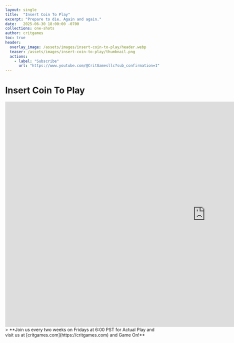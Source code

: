 ```yaml
---
layout: single
title:  "Insert Coin To Play"
excerpt: "Prepare to die. Again and again."
date:   2025-06-30 18:00:00 -0700
collections: one-shots
author: critgames
toc: true
header:
  overlay_image: /assets/images/insert-coin-to-play/header.webp
  teaser: /assets/images/insert-coin-to-play/thumbnail.png
  actions:
    - label: "Subscribe"
      url: "https://www.youtube.com/@CritGamesllc?sub_confirmation=1"
---
```


# Insert Coin To Play
<iframe width="1280" height="720" src="https://www.youtube.com/embed/mziMK0t7zBQ?si=UleogY57UakfSyc2" title="YouTube video player" frameborder="0" allow="accelerometer; autoplay; clipboard-write; encrypted-media; gyroscope; picture-in-picture; web-share" referrerpolicy="strict-origin-when-cross-origin" allowfullscreen></iframe>
<br>
> **Join us every two weeks on Fridays at 6:00 PST for Actual Play and visit us at [critgames.com](https://critgames.com) and Game On!**
